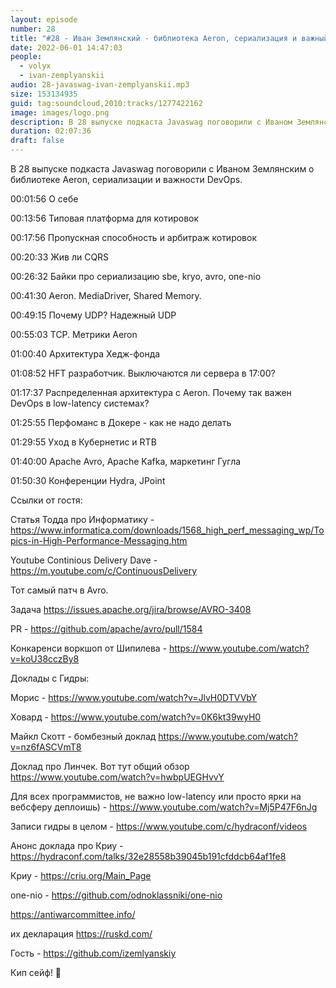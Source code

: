```yaml
---
layout: episode
number: 28
title: "#28 - Иван Землянский - библиотека Aeron, сериализация и важный DevOps"
date: 2022-06-01 14:47:03
people:
  - volyx
  - ivan-zemplyanskii
audio: 28-javaswag-ivan-zemplyanskii.mp3
size: 153134935
guid: tag:soundcloud,2010:tracks/1277422162
image: images/logo.png
description: В 28 выпуске подкаста Javaswag поговорили с Иваном Землянским о библиотеке Aeron, сериализации и важности DevOps.
duration: 02:07:36
draft: false
---
```


В 28 выпуске подкаста Javaswag поговорили с Иваном Землянским о библиотеке Aeron, сериализации и важности DevOps.



00:01:56 О себе

00:13:56 Типовая платформа для котировок

00:17:56 Пропускная способность и арбитраж котировок

00:20:33 Жив ли CQRS

00:26:32 Байки про сериализацию sbe, kryo, avro, one-nio

00:41:30 Aeron. MediaDriver, Shared Memory.

00:49:15 Почему UDP? Надежный UDP

00:55:03 TCP. Метрики Aeron

01:00:40 Архитектура Хедж-фонда

01:08:52 HFT разработчик. Выключаются ли сервера в 17:00? 

01:17:37 Распределенная архитектура с Aeron. Почему так важен DevOps в low-latency системах?

01:25:55 Перфоманс в Докере - как не надо делать

01:29:55 Уход в Кубернетис и RTB

01:40:00 Apache Avro, Apache Kafka, маркетинг Гугла

01:50:30 Конференции Hydra, JPoint



Ссылки от гостя:



Cтатья Тодда про Информатику - https://www.informatica.com/downloads/1568_high_perf_messaging_wp/Topics-in-High-Performance-Messaging.htm

Youtube Continious Delivery Dave - https://m.youtube.com/c/ContinuousDelivery

Тот самый патч в Avro. 

Задача https://issues.apache.org/jira/browse/AVRO-3408

PR - https://github.com/apache/avro/pull/1584

Конкаренси воркшоп от Шипилева - https://www.youtube.com/watch?v=koU38cczBy8

Доклады с Гидры:

Морис - https://www.youtube.com/watch?v=JlvH0DTVVbY

Ховард - https://www.youtube.com/watch?v=0K6kt39wyH0

Майкл Скотт - бомбезный доклад https://www.youtube.com/watch?v=nz6fASCVmT8

Доклад про Линчек. Вот тут общий обзор https://www.youtube.com/watch?v=hwbpUEGHvvY

Для всех программистов, не важно low-latency или просто ярки на вебсферу деплоишь) - https://www.youtube.com/watch?v=Mj5P47F6nJg

Записи гидры в целом - https://www.youtube.com/c/hydraconf/videos

Анонс доклада про Криу - https://hydraconf.com/talks/32e28558b39045b191cfddcb64af1fe8

Криу - https://criu.org/Main_Page

one-nio - https://github.com/odnoklassniki/one-nio

https://antiwarcommittee.info/

их декларация https://ruskd.com/



Гость - https://github.com/izemlyanskiy



Кип сейф! 🖖